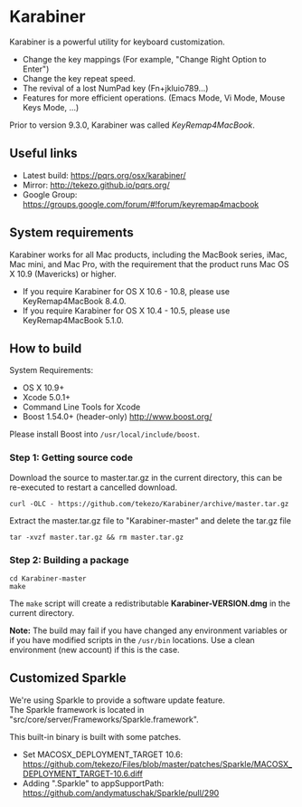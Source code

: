 Karabiner
=========

Karabiner is a powerful utility for keyboard customization.

* Change the key mappings (For example, "Change Right Option to Enter")
* Change the key repeat speed.
* The revival of a lost NumPad key (Fn+jkluio789…)
* Features for more efficient operations. (Emacs Mode, Vi Mode, Mouse Keys Mode, ...)

Prior to version 9.3.0, Karabiner was called *KeyRemap4MacBook*.

Useful links
---------

* Latest build: https://pqrs.org/osx/karabiner/
* Mirror: http://tekezo.github.io/pqrs.org/
* Google Group:  https://groups.google.com/forum/#!forum/keyremap4macbook


System requirements
-------------------

Karabiner works for all Mac products, including the MacBook series, iMac, Mac mini, and Mac Pro, with the requirement that the product runs Mac OS X 10.9 (Mavericks) or higher.  

* If you require Karabiner for OS X 10.6 - 10.8, please use KeyRemap4MacBook 8.4.0.
* If you require Karabiner for OS X 10.4 - 10.5, please use KeyRemap4MacBook 5.1.0.


How to build
------------

System Requirements:

* OS X 10.9+
* Xcode 5.0.1+
* Command Line Tools for Xcode
* Boost 1.54.0+ (header-only) http://www.boost.org/

Please install Boost into `/usr/local/include/boost`.

### Step 1: Getting source code

Download the source to master.tar.gz in the current directory, this can be re-executed to restart a cancelled download.

    curl -OLC - https://github.com/tekezo/Karabiner/archive/master.tar.gz

Extract the master.tar.gz file to "Karabiner-master" and delete the tar.gz file

    tar -xvzf master.tar.gz && rm master.tar.gz

### Step 2: Building a package

    cd Karabiner-master
    make

The `make` script will create a redistributable **Karabiner-VERSION.dmg** in the current directory.


**Note:**
The build may fail if you have changed any environment variables or if you have modified scripts in the `/usr/bin` locations. Use a clean environment (new account) if this is the case.


Customized Sparkle
------------------

We're using Sparkle to provide a software update feature.<br />
The Sparkle framework is located in "src/core/server/Frameworks/Sparkle.framework".

This built-in binary is built with some patches.

* Set MACOSX_DEPLOYMENT_TARGET 10.6: https://github.com/tekezo/Files/blob/master/patches/Sparkle/MACOSX_DEPLOYMENT_TARGET-10.6.diff
* Adding ".Sparkle" to appSupportPath: https://github.com/andymatuschak/Sparkle/pull/290

